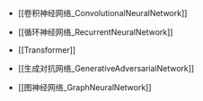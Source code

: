 
- [[卷积神经网络_ConvolutionalNeuralNetwork]]

- [[循环神经网络_RecurrentNeuralNetwork]]

- [[Transformer]]

- [[生成对抗网络_GenerativeAdversarialNetwork]]

- [[图神经网络_GraphNeuralNetwork]]
